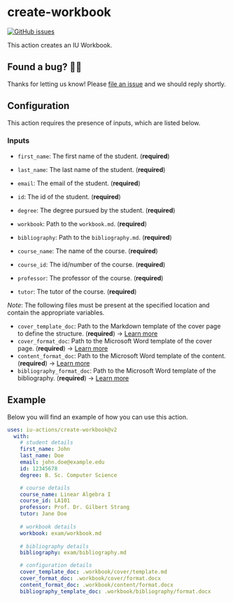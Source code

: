 # create-workbook

[![GitHub issues](https://img.shields.io/github/issues/iu-actions/create-workbook)](https://github.com/iu-actions/create-workbook/issues)

This action creates an IU Workbook.

## Found a bug? 💁‍♀️

Thanks for letting us know! Please [file an issue](../../issues/new?assignees=&labels=&template=bug_report.md&title=) and we should reply shortly.

## Configuration

This action requires the presence of inputs, which are listed below.

### Inputs
- `first_name`: The first name of the student. (**required**)
- `last_name`: The last name of the student. (**required**)
- `email`: The email of the student. (**required**)
- `id`: The id of the student. (**required**)
- `degree`: The degree pursued by the student. (**required**)

- `workbook`: Path to the `workbook.md`. (**required**)
- `bibliography`: Path to the `bibliography.md`. (**required**)

- `course_name`: The name of the course. (**required**)
- `course_id`: The id/number of the course. (**required**)
- `professor`: The professor of the course. (**required**)
- `tutor`: The tutor of the course. (**required**)

*Note*: The following files must be present at the specified location and contain the appropriate variables.

- `cover_template_doc`: Path to the Markdown template of the cover page to define the structure. (**required**) → [Learn more](https://pandoc.org/MANUAL.html#option--template)
- `cover_format_doc`: Path to the Microsoft Word template of the cover page. (**required**) → [Learn more](https://pandoc.org/MANUAL.html#option--reference-doc)
- `content_format_doc`: Path to the Microsoft Word template of the content. (**required**) → [Learn more](https://pandoc.org/MANUAL.html#option--reference-doc)
- `bibliography_format_doc`: Path to the Microsoft Word template of the bibliography. (**required**) → [Learn more](https://pandoc.org/MANUAL.html#option--reference-doc)

## Example

Below you will find an example of how you can use this action.

```yaml
uses: iu-actions/create-workbook@v2
  with:
    # student details
    first_name: John
    last_name: Doe
    email: john.doe@example.edu
    id: 12345678
    degree: B. Sc. Computer Science

    # course details
    course_name: Linear Algebra I
    course_id: LA101
    professor: Prof. Dr. Gilbert Strang
    tutor: Jane Doe
          
    # workbook details
    workbook: exam/workbook.md
    
    # bibliography details
    bibliography: exam/bibliography.md

    # configuration details
    cover_template_doc: .workbook/cover/template.md
    cover_format_doc: .workbook/cover/format.docx
    content_format_doc: .workbook/content/format.docx
    bibliography_template_doc: .workbook/bibliography/format.docx
  ```
